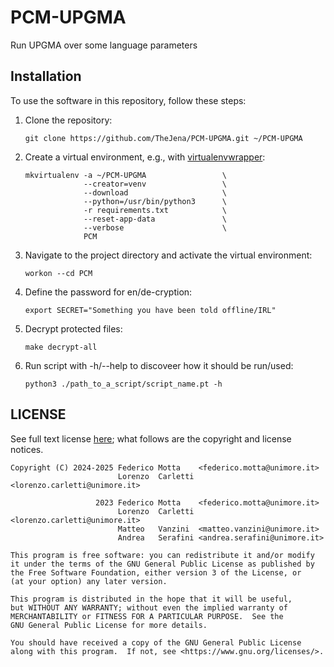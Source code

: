 # PCM-UPGMA
Run UPGMA over some language parameters

## Installation

To use the software in this repository, follow these steps:

1. Clone the repository:

    `git clone https://github.com/TheJena/PCM-UPGMA.git ~/PCM-UPGMA`

1. Create a virtual environment, e.g., with
   [virtualenvwrapper](https://virtualenvwrapper.readthedocs.io/en/latest/install.html#basic-installation):

    ```
    mkvirtualenv -a ~/PCM-UPGMA                 \
                 --creator=venv                 \
                 --download                     \
                 --python=/usr/bin/python3      \
                 -r requirements.txt            \
                 --reset-app-data               \
                 --verbose                      \
                 PCM
    ```

1. Navigate to the project directory and activate the virtual
   environment:

   `workon --cd PCM`

1. Define the password for en/de-cryption:

    `export SECRET="Something you have been told offline/IRL"`

1. Decrypt protected files:

    `make decrypt-all`

1. Run script with -h/--help to discoveer how it should be run/used:

    `python3 ./path_to_a_script/script_name.pt -h`

## LICENSE

See full text license [here](COPYING); what follows are the copyright
and license notices.


```
Copyright (C) 2024-2025 Federico Motta    <federico.motta@unimore.it>
                        Lorenzo  Carletti <lorenzo.carletti@unimore.it>

                   2023 Federico Motta    <federico.motta@unimore.it>
                        Lorenzo  Carletti <lorenzo.carletti@unimore.it>
                        Matteo   Vanzini  <matteo.vanzini@unimore.it>
                        Andrea   Serafini <andrea.serafini@unimore.it>

This program is free software: you can redistribute it and/or modify
it under the terms of the GNU General Public License as published by
the Free Software Foundation, either version 3 of the License, or
(at your option) any later version.

This program is distributed in the hope that it will be useful,
but WITHOUT ANY WARRANTY; without even the implied warranty of
MERCHANTABILITY or FITNESS FOR A PARTICULAR PURPOSE.  See the
GNU General Public License for more details.

You should have received a copy of the GNU General Public License
along with this program.  If not, see <https://www.gnu.org/licenses/>.
```
